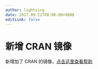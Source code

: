 ```yaml
---
author: lightsing
date: 2017-09-22T08:00:00+0800
editLink: false
---
```

# 新增 CRAN 镜像

新增加了 CRAN 的镜像，[点击这里查看帮助](/help/CRAN/)
